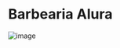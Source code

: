 # Barbearia Alura 

![image](https://github.com/luanaxcardoso/Barbearia/assets/112970416/706adffd-a157-4f0a-b2cf-edf71cc6607d)
